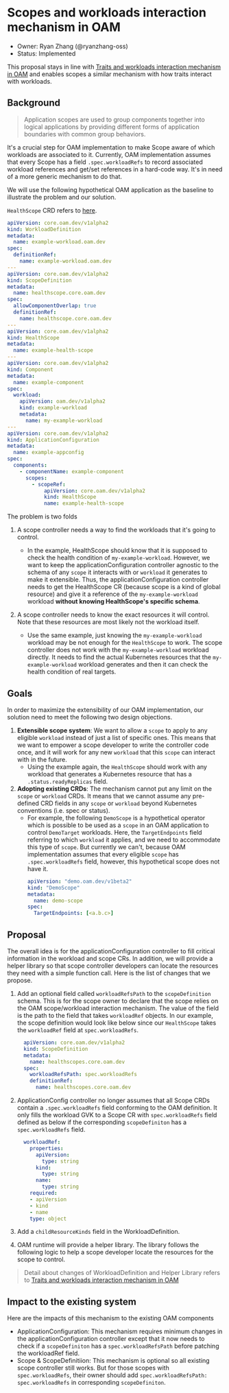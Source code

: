 # Scopes and workloads interaction mechanism in OAM

* Owner: Ryan Zhang (@ryanzhang-oss)
* Status: Implemented

This proposal stays in line with [Traits and workloads interaction mechanism in OAM](https://github.com/crossplane/oam-kubernetes-runtime/blob/master/design/one-pager-trait-workload-interaction-mechanism.md) and enables scopes a similar mechanism with how traits interact with workloads.

## Background
> Application scopes are used to group components together into logical applications by providing different forms of application boundaries with common group behaviors.

It's a crucial step for OAM implementation to make Scope aware of which workloads are associated to it. Currently, OAM implementation assumes that every Scope has a field `.spec.workloadRefs` to record associated workload references and get/set references in a hard-code way. It's in need of a more generic mechanism to do that.
 
We will use the following hypothetical OAM application as the baseline to illustrate the problem and our solution. 

`HealthScope` CRD refers to [here](https://github.com/crossplane/oam-kubernetes-runtime/blob/master/charts/oam-kubernetes-runtime/crds/core.oam.dev_healthscopes.yaml).
 
```yaml
apiVersion: core.oam.dev/v1alpha2
kind: WorkloadDefinition
metadata:
  name: example-workload.oam.dev
spec:
  definitionRef:
    name: example-workload.oam.dev
---
apiVersion: core.oam.dev/v1alpha2
kind: ScopeDefinition
metadata:
  name: healthscope.core.oam.dev
spec:
  allowComponentOverlap: true
  definitionRef:
    name: healthscope.core.oam.dev
---
apiVersion: core.oam.dev/v1alpha2
kind: HealthScope
metadata:
  name: example-health-scope
---
apiVersion: core.oam.dev/v1alpha2
kind: Component
metadata:
  name: example-component
spec:
  workload:
    apiVersion: oam.dev/v1alpha2
    kind: example-workload
    metadata: 
      name: my-example-workload
---
apiVersion: core.oam.dev/v1alpha2
kind: ApplicationConfiguration
metadata:
  name: example-appconfig
spec:
  components:
    - componentName: example-component      
      scopes:
        - scopeRef:
            apiVersion: core.oam.dev/v1alpha2
            kind: HealthScope
            name: example-health-scope
```

The problem is two folds
1. A scope controller needs a way to find the workloads that it's going to control. 
   - In the example, HealthScope should know that it is supposed to check the health condition of `my-example-workload`. 
However, we want to keep the applicationConfiguration controller agnostic to the schema of any `scope` it interacts with or `workload` it generates to make it extensible. 
Thus, the applicationConfiguration controller needs to get the HealthScope CR (because scope is a kind of global resource) and give it a reference of the `my-example-workload` workload **without knowing HealthScope's specific schema**.
    
2. A scope controller needs to know the exact resources it will control. Note that these
resources are most likely not the workload itself.
    - Use the same example, just knowing the `my-example-workload` workload may be not enough for the `HealthScope` to work. 
The scope controller does not work with the `my-example-workload` workload directly. 
It needs to find the actual Kubernetes resources that the `my-example-workload` workload generates and then it can check the health condition of real targets.

## Goals
In order to maximize the extensibility of our OAM implementation, our solution need to meet the
 following two design objections.
1. **Extensible scope system**: We want to allow a `scope` to apply to any eligible `workload`
instead of just a list of specific ones. This means that we want to empower a scope developer to write the controller code once, and it will work for any new `workload` that this `scope` can interact with in the future.
    - Using the example again, the `HealthScope` should work with any workload that generates a Kubernetes resource that has a `.status.readyReplicas` field. 
2. **Adopting existing CRDs**: The mechanism cannot put any limit on the `scope` or `workload` CRDs. It means that we cannot assume any pre-defined CRD fields in any `scope` or `workload` beyond Kubernetes conventions (i.e. spec or status).
    - For example, the following `DemoScope` is a hypothetical operator which is possible to be used as a `scope` in an OAM application to control `DemoTarget` workloads. 
Here, the `TargetEndpoints` field referring to which `workload` it applies, and we need to accommodate this type of `scope`. 
But currently we can't, because OAM implementation assumes that every eligible `scope` has `.spec.workloadRefs` field, however, this hypothetical scope does not have it.  
      ```yaml
      apiVersion: "demo.oam.dev/v1beta2"
      kind: "DemoScope"
      metadata:
        name: demo-scope
      spec:
        TargetEndpoints: [<a.b.c>]
      ```

## Proposal
The overall idea is for the applicationConfiguration controller to fill critical information in the workload and scope CRs. 
In addition, we will provide a helper library so that scope controller developers can locate the resources they need with a simple function call. 
Here is the list of changes that we propose.
1. Add an optional field called `workloadRefsPath` to the `scopeDefinition` schema. This is for the scope owner to declare that the scope relies on the OAM scope/workload interaction mechanism. 
The value of the field is the path to the field that takes `workloadRef` objects. 
In our example, the scope definition would look like below since our `HealthScope` takes the `workloadRef` field at `spec.workloadRefs`.
     ```yaml
       apiVersion: core.oam.dev/v1alpha2
       kind: ScopeDefinition
       metadata:
         name: healthscopes.core.oam.dev
       spec:
         workloadRefsPath: spec.workloadRefs
         definitionRef:
           name: healthscopes.core.oam.dev
     ```
2. ApplicationConfig controller no longer assumes that all Scope CRDs contain a `.spec.workloadRefs` field conforming to the OAM definition. It only fills the workload GVK to a Scope CR with `spec.workloadRefs` field defined as below if the corresponding `scopeDefiniton` has a `spec.workloadRefs` field.   
     ```yaml
       workloadRef:
         properties:
           apiVersion:
             type: string
           kind:
             type: string
           name:
             type: string
         required:
         - apiVersion
         - kind
         - name
         type: object
     ```
     
3. Add a `childResourceKinds` field in the  WorkloadDefinition. 

4. OAM runtime will provide a helper library. The library follows the following logic to help a scope developer locate the resources for the scope to control.

> Detail about changes of WorkloadDefinition and Helper Library refers to [Traits and workloads interaction mechanism in OAM](https://github.com/crossplane/oam-kubernetes-runtime/blob/master/design/one-pager-trait-workload-interaction-mechanism.md)

## Impact to the existing system
Here are the impacts of this mechanism to the existing OAM components
- ApplicationConfiguration: This mechanism requires minimum changes in the
 applicationConfiguration controller except that it now needs to check if a `scopeDefiniton` has a `spec.workloadRefsPath` before patching the workloadRef field.
- Scope & ScopeDefinitiion: This mechanism is optional so all existing scope controller still works. 
But for those scopes with `spec.workloadRefs`, their owner should add `spec.workloadRefsPath: spec.workloadRefs` in corresponding `scopeDefiniton`.  
